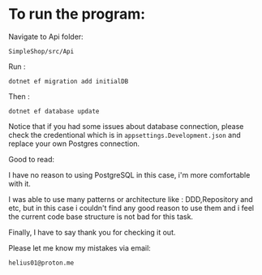 
# To run the program:

Navigate to Api folder:

`SimpleShop/src/Api`

Run :

`dotnet ef migration add initialDB` 

Then :

`dotnet ef database update`


Notice that if you had some issues about database connection, please check the credentional which is in `appsettings.Development.json` and replace your own Postgres connection.

Good to read:

I have no reason to using PostgreSQL in this case, i'm more comfortable with it.

I was able to use many patterns or architecture like : DDD,Repository and etc, but in this case i couldn't find any good reason to use them and i feel the current code base structure is not bad for this task.

Finally, I have to say thank you for checking it out.

Please let me know my mistakes via email:

`helius01@proton.me`